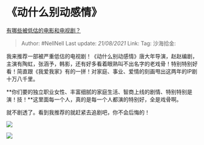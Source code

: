 # 《动什么别动感情》
[有哪些被低估的电影和电视剧？](https://www.zhihu.com/question/265149894/answer/382044415)

> Author: #NellNell
> Last update: *21/08/2021*
> Link:
> Tag:
> 沙海拾金:

我来推荐一部被严重低估的电视剧！《动什么别动感情》唐大年导演，赵赵编剧，主演有陶虹，张涵予，韩影，还有好多看着眼熟叫不出名字的老戏骨！特别特别好看！简直跟《我爱我家》有的一拼！对家庭、事业、爱情的刻画甩出这两年的IP剧十万八千里。

**你们要的独立职业女性、丰富细腻的家庭生活、智商上线的剧情、特别特别是演！技！**这里面每一个人，真的是每一个人都演的特别好，全是戏骨啊。

就不剧透了。看到我推荐的就赶紧去追剧吧，你不会后悔的！

![](https://pica.zhimg.com/50/v2-dddd01e3fd320ecf83f19bd2483607f8_720w.jpg?source=c8b7c179)

![](https://pica.zhimg.com/80/v2-dddd01e3fd320ecf83f19bd2483607f8_720w.jpg?source=c8b7c179)
